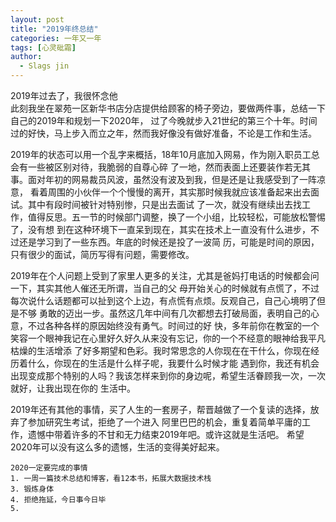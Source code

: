 ```yaml
---
layout: post
title: "2019年终总结"
categories: 一年又一年
tags: [心灵砒霜]
author:
  - Slags jin
---
```


2019年过去了，我很怀念他  
    此刻我坐在翠苑一区新华书店分店提供给顾客的椅子旁边，要做两件事，总结一下自己的2019年和规划一下2020年，
过了今晚就步入21世纪的第三个十年。时间过的好快，马上步入而立之年，然而我好像没有做好准备，不论是工作和生活。

2019年的状态可以用一个乱字来概括，18年10月底加入网易，作为刚入职员工总会有一些被区别对待，我脆弱的自尊心碎
了一地，然而表面上还要装作若无其事。面对年初的网易裁员风波，虽然没有波及到我，但是还是让我感受到了一阵凉意，
看着周围的小伙伴一个个慢慢的离开，其实那时候我就应该准备起来出去面试。其中有段时间被针对特别惨，只是出去面试
了一次，就没有继续出去找工作，值得反思。五一节的时候部门调整，换了一个小组，比较轻松，可能放松警惕了，没有想
到在这种环境下一直呆到现在，其实在技术上一直没有什么进步，不过还是学习到了一些东西。年底的时候还是投了一波简
历，可能是时间的原因，只有很少的面试，简历写得有问题，需要修改。

2019年在个人问题上受到了家里人更多的关注，尤其是爸妈打电话的时候都会问一下，其实其他人催还无所谓，当自己的父
母开始关心的时候就有点慌了，不过每次说什么话题都可以扯到这个上边，有点慌有点烦。反观自己，自己心境明了但是不够
勇敢的迈出一步。虽然这几年中间有几次都想去打破局面，表明自己的心意，不过各种各样的原因始终没有勇气。时间过的好
快，多年前你在教室的一个笑容一个眼神我记在心里好久好久从来没有忘记，你的一个不经意的眼神给我平凡枯燥的生活增添
了好多期望和色彩。我时常思念的人你现在在干什么，你现在经历着什么，你现在的生活是什么样子呢，我要什么时候才能
遇到你，我还有机会出现变成那个特别的人吗？我该怎样来到你的身边呢，希望生活眷顾我一次，一次就好，让我出现在你的
生活中。
    
   2019年还有其他的事情，买了人生的一套房子，帮晋越做了一个复读的选择，放弃了参加研究生考试，拒绝了一个进入
   阿里巴巴的机会，重复着简单平庸的工作，遗憾中带着许多的不甘和无力结束2019年吧。或许这就是生活吧。
   希望2020年可以没有这么多的遗憾，生活的变得美好起来。
   
    2020一定要完成的事情
    1. 一周一篇技术总结和博客，看12本书，拓展大数据技术栈
    3. 锻炼身体
    4. 拒绝拖延，今日事今日毕
    5. 
    
   